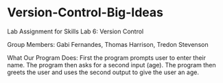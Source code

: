 # Version-Control-Big-Ideas
Lab Assignment for Skills Lab 6: Version Control

Group Members:
Gabi Fernandes, Thomas Harrison, Tredon Stevenson



What Our Program Does:
First the program prompts user to enter their name. The program then asks for a second input (age). The program then greets the user and uses the second output to give the user an age.
